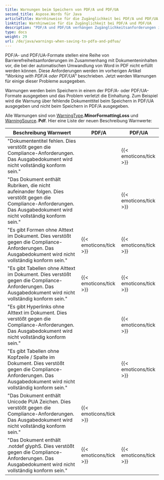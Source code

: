 ```yaml
---
title: Warnungen beim Speichern von PDF/A und PDF/UA
second_title: Aspose.Words für Java
articleTitle: Warnhinweise für die Zugänglichkeit bei PDF/A und PDF/UA
linktitle: Warnhinweise für die Zugänglichkeit bei PDF/A und PDF/UA
description: "PDF/A und PDF/UA verhängen Zugänglichkeitsanforderungen im Zusammenhang mit Dokumenteninhalten. Beim Speichern in PDF/A oder PDF/UA Java und das Problem verletzt die Einhaltung, eine Warnung wird ausgegeben."
type: docs
weight: 29
url: /de/java/warnings-when-saving-to-pdfa-and-pdfua/
---
```


PDF/A- und PDF/UA-Formate stellen eine Reihe von Barrierefreiheitsanforderungen im Zusammenhang mit Dokumenteninhalten vor, die bei der automatischen Umwandlung von Word in PDF nicht erfüllt werden können. Diese Anforderungen werden im vorherigen Artikel *"Working with PDF/A oder PDF/UA"* beschrieben. Jetzt werden Warnungen für einige dieser Probleme ausgegeben.

Warnungen werden beim Speichern in einem der PDF/A- oder PDF/UA-Formate ausgegeben und das Problem verletzt die Einhaltung. Zum Beispiel wird die Warnung über fehlende Dokumenttitel beim Speichern in PDF/UA ausgegeben und nicht beim Speichern in PDF/A ausgegeben.

Alle Warnungen sind von [WarningType](https://reference.aspose.com/words/java/com.aspose.words/warningtype/)**.MinorFormattingLoss** und [WarningSource](https://reference.aspose.com/words/java/com.aspose.words/warningsource/)**. Pdf**. Hier eine Liste der neuen Beschreibung Warnwerte:

|  Beschreibung Warnwert |  PDF/A |  PDF/UA |
|  ------------------------------------------------------------  |  ----------------------  |  ----------------------  |
|  "Dokumententitel fehlen. Dies verstößt gegen die Compliance-Anforderungen. Das Ausgabedokument wird nicht vollständig konform sein." |                          |   {{< emoticons/tick >}}  |
|  "Das Dokument enthält Rubriken, die nicht aufeinander folgen. Dies verstößt gegen die Compliance-Anforderungen. Das Ausgabedokument wird nicht vollständig konform sein." |                          |   {{< emoticons/tick >}}  |
|  "Es gibt Formen ohne Alttext im Dokument. Dies verstößt gegen die Compliance-Anforderungen. Das Ausgabedokument wird nicht vollständig konform sein." |   {{< emoticons/tick >}}  |   {{< emoticons/tick >}}  |
|  "Es gibt Tabellen ohne Alttext im Dokument. Dies verstößt gegen die Compliance-Anforderungen. Das Ausgabedokument wird nicht vollständig konform sein." |   {{< emoticons/tick >}}  |   {{< emoticons/tick >}}  |
|  "Es gibt Hyperlinks ohne Alttext im Dokument. Dies verstößt gegen die Compliance-Anforderungen. Das Ausgabedokument wird nicht vollständig konform sein." |                          |   {{< emoticons/tick >}}  |
|  "Es gibt Tabellen ohne Kopfzeile / Spalte im Dokument. Dies verstößt gegen die Compliance-Anforderungen. Das Ausgabedokument wird nicht vollständig konform sein." |                          |   {{< emoticons/tick >}}  |
|  "Das Dokument enthält Unicode PUA Zeichen. Dies verstößt gegen die Compliance-Anforderungen. Das Ausgabedokument wird nicht vollständig konform sein." |   {{< emoticons/tick >}}  |                          |
|  "Das Dokument enthält .notdef glyphS. Dies verstößt gegen die Compliance-Anforderungen. Das Ausgabedokument wird nicht vollständig konform sein." |   {{< emoticons/tick >}}  |   {{< emoticons/tick >}}  |
